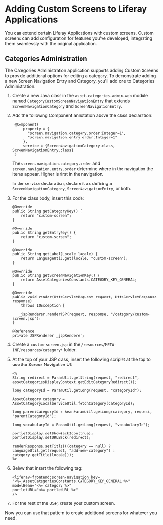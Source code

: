 # Adding Custom Screens to Liferay Applications [](id=adding-custom-screens-to-liferay-applications)

You can extend certain Liferay Applications with custom screens. Custom screens 
can add configuration for features you've developed, integrating them seamlessly
with the original application.

## Categories Administration [](id=categories-administration)

The Categories Administration application supports adding Custom Screens to
provide additional options for editing a category. To demonstrate adding a new
Screen Navigation Entry and Category, you'll add one to Categories
Administration.

1.  Create a new Java class in the `asset-categories-admin-web` module named 
    `CategoryCustomScreenNavigationEntry` that extends 
    `ScreenNavigationCategory` and `ScreenNavigationEntry`.

2. Add the following Component annotation above the class declaration:

        @Component(
            property = {
    		  "screen.navigation.category.order:Integer=1",
	    	  "screen.navigation.entry.order:Integer=1"
	        },
    	    service = {ScreenNavigationCategory.class, ScreenNavigationEntry.class}
        )

    The `screen.navigation.category.order` and `screen.navigation.entry.order`
    determine where in the navigation the items appear. Higher is first in the
    navigation.
 
    In the `service` declaration, declare it as defining
    a `ScreenNavigationCategory`, `ScreenNavigationEntry`, or both.

3.  For the class body, insert this code:

        @Override
        public String getCategoryKey() {
            return "custom-screen";
        }

        @Override
        public String getEntryKey() {
            return "custom-screen";
        }

        @Override
        public String getLabel(Locale locale) {
            return LanguageUtil.get(locale, "custom-screen");
        }

        @Override
        public String getScreenNavigationKey() {
            return AssetCategoriesConstants.CATEGORY_KEY_GENERAL;
        }

        @Override
        public void render(HttpServletRequest request, HttpServletResponse response)
            throws IOException {

           _jspRenderer.renderJSP(request, response, "/category/custom-screen.jsp");
        }

        @Reference
        private JSPRenderer _jspRenderer;

4.  Create a `custom-screen.jsp` in the 
    `/resources/META-INF/resources/category/` folder.
 
5.  At the top of your JSP class, insert the following scriplet at the top to use the Screen Navigation UI:

        <%
        String redirect = ParamUtil.getString(request, "redirect", assetCategoriesDisplayContext.getEditCategoryRedirect());

        long categoryId = ParamUtil.getLong(request, "categoryId");

        AssetCategory category = AssetCategoryLocalServiceUtil.fetchCategory(categoryId);

        long parentCategoryId = BeanParamUtil.getLong(category, request, "parentCategoryId");

        long vocabularyId = ParamUtil.getLong(request, "vocabularyId");

        portletDisplay.setShowBackIcon(true);
        portletDisplay.setURLBack(redirect);

        renderResponse.setTitle(((category == null) ? LanguageUtil.get(request, "add-new-category") : category.getTitle(locale)));
        %>

6.  Below that insert the following tag:

        <liferay-frontend:screen-navigation key=
        "<%= AssetCategoriesConstants.CATEGORY_KEY_GENERAL %>"
        modelBean="<%= category %>"
        portletURL="<%= portletURL %>"
        />

7. For the rest of the JSP, create your custom screen.

Now you can use that pattern to create additional screens for whatever you need.
